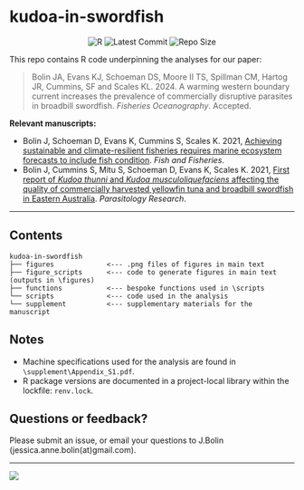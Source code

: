 # kudoa-in-swordfish

<div align="center"> 

![R](https://img.shields.io/badge/R-4.2.2-blue?style=flat")
![Latest Commit](https://img.shields.io/badge/Latest_Commit-Feb_2024-green?style=flat")
![Repo Size](https://img.shields.io/badge/Repo_Size-11.2_MB-yellow?style=flat")

</div>

This repo contains R code underpinning the analyses for our paper:

> Bolin JA, Evans KJ, Schoeman DS, Moore II TS, Spillman CM, Hartog JR, Cummins, SF and Scales KL. 2024. A warming western boundary current increases the prevalence of commercially disruptive parasites in broadbill swordfish. *Fisheries Oceanography*. Accepted.

**Relevant manuscripts:**

-   Bolin J, Schoeman D, Evans K, Cummins S, Scales K. 2021, [Achieving sustainable and climate-resilient fisheries requires marine ecosystem forecasts to include fish condition](https://doi.org/10.1111/faf.12569). *Fish and Fisheries*.  
-   Bolin J, Cummins S, Mitu S, Schoeman D, Evans K, Scales K. 2021, [First report of *Kudoa thunni* and *Kudoa musculoliquefaciens* affecting the quality of commercially harvested yellowfin tuna and broadbill swordfish in Eastern Australia](https://doi.org/10.1007/s00436-021-07206-8). *Parasitology Research*.

------------------------------------------------------------------------

## Contents

    kudoa-in-swordfish
    ├── figures             <--- .png files of figures in main text   
    ├── figure_scripts      <--- code to generate figures in main text (outputs in \figures)  
    ├── functions           <--- bespoke functions used in \scripts   
    └── scripts             <--- code used in the analysis 
    └── supplement          <--- supplementary materials for the manuscript 



## Notes

-   Machine specifications used for the analysis are found in `\supplement\Appendix_S1.pdf`.
-   R package versions are documented in a project-local library within the lockfile: `renv.lock`.


## Questions or feedback?

Please submit an issue, or email your questions to J.Bolin (jessica.anne.bolin(at)gmail.com).

---

![](JBolin_poster.png)
